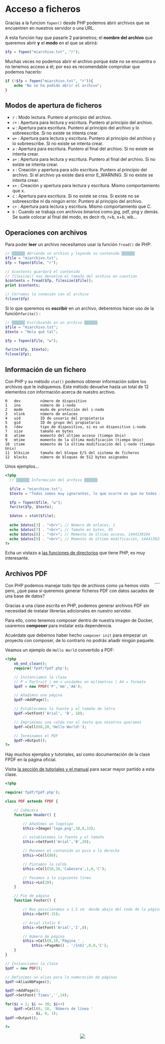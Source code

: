 # Acceso a ficheros

Gracias a la funcion `fopen()` desde PHP podemos abrir archivos que se encuentren en nuestros servidor o una URL.

A esta función hay que pasarle 2 parámetros; el **nombre del archivo** que queremos abrir **y** el **modo** en el que se abrirá:

```php
$fp = fopen("miarchivo.txt", "r");
```

Muchas veces no podemos abrir el archivo porque éste no se encuentra o no tenemos acceso a él; por eso es recomendable comprobar que podemos hacerlo:

```php
if (!$fp = fopen("miarchivo.txt", "r")){
    echo "No se ha podido abrir el archivo";
}
```

## Modos de apertura de ficheros

- `r` : Modo lectura. Puntero al principio del archivo.
- `r+` : Apertura para lectura y escritura. Puntero al principio del archivo.
- `w` : Apertura para escritura. Puntero al principio del archivo y lo sobreescribe. Si no existe se intenta crear.
- `w+` : Apertura para lectura y escritura. Puntero al principio del archivo y lo sobreescribe. Si no existe se intenta crear.
- `a` : Apertura para escritura. Puntero al final del archivo. Si no existe se intenta crear.
- `a+` : Apertura para lectura y escritura. Puntero al final del archivo. Si no existe se intenta crear.
- `x` : Creación y apertura para sólo escritura. Puntero al principio del archivo. Si el archivo ya existe dará error E_WARNING. Si no existe se intenta crear.
- `x+` : Creación y apertura para lectura y escritura. Mismo comportamiento que x.
- `c` : Apertura para escritura. Si no existe se crea. Si existe no se sobreescribe ni da ningún error. Puntero al principio del archivo.
- `c+` : Apertura para lectura y escritura. Mismo comportamiento que C.
- `b` : Cuando se trabaja con archivos binarios como jpg, pdf, png y demás. Se suele colocar al final del modo, es decir rb, r+b, x+b, wb...

## Operaciones con archivos

Para poder **leer** un archivo necesitamos usar la función `fread()` de PHP:

```php
// ▒▒▒▒▒▒ Abriendo un archivo y leyendo su contenido ▒▒▒▒▒▒
$file = "miarchivo.txt";
$fp = fopen($file, "r");

// $contents guardará el contenido
// filesize() nos devuelve el tamaño del archivo en cuestión
$contents = fread($fp, filesize($file));
print $contents;

// Cerramos la conexión con el archivo
fclose($fp)
```

Si lo que queremos es **escribir** en un archivo, deberemos hacer uso de la función`fwrite()` :

```php
// ▒▒▒▒▒▒ Escribiendo en un archivo ▒▒▒▒▒▒
$file = "miarchivo.txt";
$texto = "Hola qué tal";

$fp = fopen($file, "w");

fwrite($fp, $texto);
fclose($fp);
```

## Información de un fichero

Con PHP y su método `stat()` podemos obtener información sobre los archivos que le indiquemos. Este método devuelve hasta un total de 12 elementos con información acerca de nuestro archivo.

```processing
0   dev         número de dispositivo
1   ino         número de i-nodo
2   mode        modo de protección del i-nodo
3   nlink       número de enlaces
4   uid         ID de usuario del propietario
5   gid         ID de grupo del propietario
6   rdev        tipo de dispositivo, si es un dispositivo i-nodo
7   size        tamaño en bytes
8   atime       momento del último acceso (tiempo Unix)
9   mtime       momento de la última modificación (tiempo Unix)
10  ctime       momento de la última modificación del i-nodo (tiempo Unix)
11  blksize     tamaño del bloque E/S del sistema de ficheros
12  blocks      número de bloques de 512 bytes asignados
```

Unos ejemplos...

```php
<?php
  // ▒▒▒▒▒▒ Información del archivo ▒▒▒▒▒▒

  $file = "miarchivo.txt";
  $texto = "Todos somos muy ignorantes, lo que ocurre es que no todos ignoramos las mismas cosas.";

  $fp = fopen($file, "w");
  fwrite($fp, $texto);

  $datos = stat($file);
  
  echo $datos[3] . "<br>"; // Número de enlaces, 1
  echo $datos[7] . "<br>"; // Tamaño en bytes, 85
  echo $datos[8] . "<br>"; // Momento de último acceso, 1444138104
  echo $datos[9] . "<br>"; // Momento de última modificación, 1444138251
?>
```

Echa un vistazo a [las funciones de directorios](https://www.php.net/manual/es/book.dir.php) que tiene PHP, es muy interesante.

## Archivos PDF

<img src="../../img/ud06/img09_06-pdf.png" alt="logo PDF" style="zoom:22%; float:right;" />Con PHP podemos manejar todo tipo de archivos como ya hemos visto pero, ¿qué pasa si queremos generar ficheros PDF con datos sacados de una base de datos?

Gracias a una clase escrita en PHP, podemos generar archivos PDF sin necesidad de instalar librerías adicionales en nuestro servidor.

Para ello, como tenemos composer dentro de nuestra imagen de Docker, usaremos **composer** para instalar esta dependencia.

Acuérdate que debemos haber hecho `composer init` para empezar un proyecto con composer, de lo contrario no podrás añadir ningún paquete.

Veamos un ejemplo de `Hello World` convertido a PDF:

```php
<?php
    ob_end_clean();
    require('fpdf/fpdf.php');

    // Instanciamos la clase
    // P = Portrait | mm = unidades en milímetros | A4 = formato
    $pdf = new FPDF('P','mm','A4');

    // Añadimos una página
    $pdf->AddPage();

    // Establecemos la fuente y el tamaño de letra
    $pdf->SetFont('Arial', 'B', 18);

    // Imprimimos una celda con el texto que nosotros queramos
    $pdf->Cell(60,20,'Hello World!');

    // Terminamos el PDF
    $pdf->Output();
?>
```

Hay muchos ejemplos y tutoriales, así como documentación de la clase FPDF en la página oficial. 

Visita [la sección de tutoriales y el manual](http://www.fpdf.org/) para sacar mayor partido a esta clase.

```php
<?php

require('fpdf/fpdf.php');

class PDF extends FPDF {

    // Cabecera
    function Header() {

        // Añadimos un logotipo
        $this->Image('logo.png',10,8,33);

        // establecemos la fuente y el tamaño
        $this->SetFont('Arial','B',20);

        // Movemos el contenido un poco a la derecha
        $this->Cell(80);

        // Pintamos la celda
        $this->Cell(50,10,'Cabecera',1,0,'C');

        // Pasamos a la siguiente línea
        $this->Ln(20);
    }

    // Pie de página
    function Footer() {

        // Nos posicionamos a 1.5 cm  desde abajo del todo de la página
        $this->SetY(-15);

        // Arial italic 8
        $this->SetFont('Arial','I',8);

        // Número de página
        $this->Cell(0,10,'Página ' . 
            $this->PageNo() . '/{nb}',0,0,'C');
    }
}

// Instanciamos la clase
$pdf = new PDF();

// Definimos un alias para la numeración de páginas
$pdf->AliasNbPages();

$pdf->AddPage();
$pdf->SetFont('Times','',14);

for($i = 1; $i <= 30; $i++)
    $pdf->Cell(0, 10, 'Número de línea ' 
            . $i, 0, 1);
$pdf->Output();

?>
```

<div style="text-align: center;"><img src="../../img/ud06/img09_06-pdf-output.gif" style="max-width:85%;" /></div>
